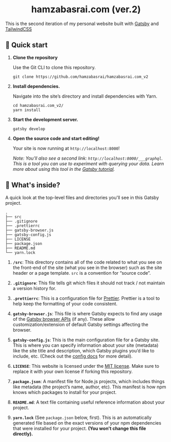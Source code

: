<h1 align="center">
  hamzabasrai.com (ver.2)
</h1>

This is the second iteration of my personal website built with [Gatsby](https://www.gatsbyjs.com/) and [TailwindCSS](https://tailwindcss.com/)

## 🚀 Quick start

1.  **Clone the repository**

    Use the Git CLI to clone this repository.

    ```shell
    git clone https://github.com/hamzabasrai/hamzabasrai.com_v2
    ```

2.  **Install dependencies.**

    Navigate into the site’s directory and install dependencies with Yarn.

    ```shell
    cd hamzabasrai.com_v2/
    yarn install
    ```

3.  **Start the development server.**

    ```shell
    gatsby develop
    ```

4.  **Open the source code and start editing!**

    Your site is now running at `http://localhost:8000`!

    _Note: You'll also see a second link: _`http://localhost:8000/___graphql`_. This is a tool you can use to experiment with querying your data. Learn more about using this tool in the [Gatsby tutorial](https://www.gatsbyjs.com/tutorial/part-five/#introducing-graphiql)._

## 🧐 What's inside?

A quick look at the top-level files and directories you'll see in this Gatsby project.

    .
    ├── src
    ├── .gitignore
    ├── .prettierrc
    ├── gatsby-browser.js
    ├── gatsby-config.js
    ├── LICENSE
    ├── package.json
    ├── README.md
    └── yarn.lock

1.  **`/src`**: This directory contains all of the code related to what you see on the front-end of the site (what you see in the browser) such as the site header or a page template. `src` is a convention for “source code”.

2.  **`.gitignore`**: This file tells git which files it should not track / not maintain a version history for.

3.  **`.prettierrc`**: This is a configuration file for [Prettier](https://prettier.io/). Prettier is a tool to help keep the formatting of your code consistent.

4.  **`gatsby-browser.js`**: This file is where Gatsby expects to find any usage of the [Gatsby browser APIs](https://www.gatsbyjs.com/docs/browser-apis/) (if any). These allow customization/extension of default Gatsby settings affecting the browser.

5.  **`gatsby-config.js`**: This is the main configuration file for a Gatsby site. This is where you can specify information about your site (metadata) like the site title and description, which Gatsby plugins you’d like to include, etc. (Check out the [config docs](https://www.gatsbyjs.com/docs/gatsby-config/) for more detail).

6.  **`LICENSE`**: This website is licensed under the [MIT license](https://choosealicense.com/licenses/mit/). Make sure to replace it with your own license if forking this repository.

7.  **`package.json`**: A manifest file for Node.js projects, which includes things like metadata (the project’s name, author, etc). This manifest is how npm knows which packages to install for your project.

8.  **`README.md`**: A text file containing useful reference information about your project.

9.  **`yarn.lock`** (See `package.json` below, first). This is an automatically generated file based on the exact versions of your npm dependencies that were installed for your project. **(You won’t change this file directly).**
